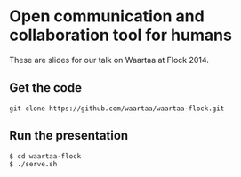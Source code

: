 # Open communication and collaboration tool for humans

These are slides for our talk on Waartaa at Flock 2014.

## Get the code

``git clone https://github.com/waartaa/waartaa-flock.git``

## Run the presentation

```
$ cd waartaa-flock
$ ./serve.sh
```
